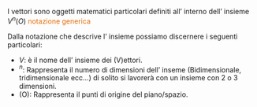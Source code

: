 I vettori sono oggetti matematici particolari definiti all’ interno dell’ insieme $V^n(O)$ <font color="#e36c09">notazione generica</font>

Dalla notazione che descrive l’ insieme possiamo discernere i seguenti particolari:
- $V$: è il nome dell’ insieme dei (V)ettori.
- $^n$: Rappresenta il numero di dimensioni dell’ inseme (Bidimensionale, tridimensionale ecc…) di solito si lavorerà con un insieme con 2 o 3 dimensioni.
- (O): Rappresenta il punti di origine del piano/spazio.